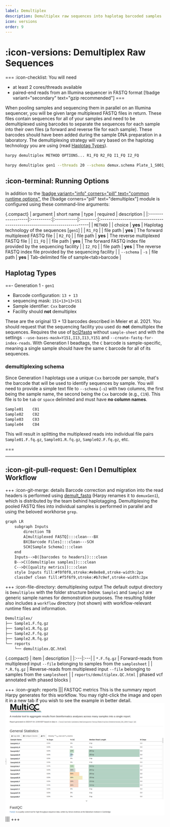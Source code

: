 ```yaml
---
label: Demultiplex
description: Demultiplex raw sequences into haplotag barcoded samples
icon: versions
order: 9
---
```


# :icon-versions: Demultiplex Raw Sequences

===  :icon-checklist: You will need
- at least 2 cores/threads available
- paired-end reads from an Illumina sequencer in FASTQ format [!badge variant="secondary" text="gzip recommended"]
===

When pooling samples and sequencing them in parallel on an Illumina sequencer, you will be given large multiplexed FASTQ
files in return. These files contain sequences for all of your samples and need to be demultiplexed using barcodes to 
separate the sequences for each sample into their own files (a forward and reverse file for each sample). These barcodes
should have been added during the sample DNA preparation in a laboratory. The demultiplexing strategy will vary based on the
haplotag technology you are using (read [Haplotag Types](#haplotag-types)).

```bash usage
harpy demultiplex METHOD OPTIONS... R1_FQ R2_FQ I1_FQ I2_FQ
```
```bash example using wildcards
harpy demultiplex gen1 --threads 20 --schema demux.schema Plate_1_S001_R*.fastq.gz Plate_1_S001_I*.fastq.gz
```
## :icon-terminal: Running Options
In addition to the [!badge variant="info" corners="pill" text="common runtime options"](/commonoptions.md), the [!badge corners="pill" text="demultiplex"] module is configured using these command-line arguments:

{.compact}
| argument          | short name | type       | required | description                                                             |
|:------------------|:----------:|:-----------|:--------:|:------------------------------------------------------------------------|
| `METHOD`          |            | choice     | **yes**  | Haplotag technology of the sequences  [`gen1`]                          |
| `R1_FQ`           |            | file path  | **yes**  | The forward multiplexed FASTQ file                                      |
| `R2_FQ`           |            | file path  | **yes**  | The reverse multiplexed FASTQ file                                      |
| `I1_FQ`           |            | file path  | **yes**  | The forward FASTQ index file provided by the sequencing facility        |
| `I2_FQ`           |            | file path  | **yes**  | The reverse FASTQ index file provided by the sequencing facility        |
| `--schema`        |    `-s`    | file path  | **yes**  | Tab-delimited file of sample\<tab\>barcode                              |

## Haplotag Types
==- Generation 1 - `gen1`
- Barcode configuration: `13 + 13`
- sequencing mask: `151+13+13+151`
- Sample identifier: `Cxx` barcode
- Facility should **not** demultiplex

These are the original 13 + 13 barcodes described in Meier et al. 2021. You should request that the sequencing facility you used
do **not** demultiplex the sequences. Requires the use of [bcl2fastq](https://support.illumina.com/sequencing/sequencing_software/bcl2fastq-conversion-software.html) without `sample-sheet` and with the settings
`--use-bases-mask=Y151,I13,I13,Y151` and `--create-fastq-for-index-reads`. With Generation I beadtags, the `C` barcode is sample-specific,
meaning a single sample should have the same `C` barcode for all of its sequences.

### demultiplexing schema
Since Generation I haplotags use a unique `Cxx` barcode per sample, that's the barcode
that will be used to identify sequences by sample. You will need to provide a simple text
file to `--schema` (`-s`) with two columns, the first being the sample name, the second being
the `Cxx` barcode (e.g., `C19`). This file is to be `tab` or `space` delimited and must have **no column names**.
``` example sample sheet
Sample01    C01
Sample02    C02
Sample03    C03
Sample04    C04
```
This will result in splitting the multiplexed reads into individual file pairs `Sample01.F.fq.gz`, `Sample01.R.fq.gz`, `Sample02.F.fq.gz`, etc.

===


---
## :icon-git-pull-request: Gen I Demultiplex Workflow
+++ :icon-git-merge: details
Barcode correction and migration into the read headers is performed using [demult_fastq](https://github.com/evolgenomics/haplotagging/blob/master/demult_fastq.cpp)
(Harpy renames it to `demuxGen1`), which is distributed by the team behind haplotagging. Demultiplexing the pooled FASTQ files into
individual samples is performed in parallel and using the beloved workhorse `grep`.

```mermaid
graph LR
    subgraph Inputs
        direction TB
        A[multiplexed FASTQ]:::clean---BX
        BX[Barcode Files]:::clean---SCH
        SCH[Sample Schema]:::clean
    end
    Inputs-->B([barcodes to headers]):::clean
    B-->C([demultiplex samples]):::clean
    C-->D([quality metrics]):::clean
    style Inputs fill:#f0f0f0,stroke:#e8e8e8,stroke-width:2px
    classDef clean fill:#f5f6f9,stroke:#b7c9ef,stroke-width:2px
```

+++ :icon-file-directory: demultiplexing output
The default output directory is `Demultiplex` with the folder structure below. `Sample1` and `Sample2` are
generic sample names for demonstration purposes. The resulting folder also includes a `workflow` directory
(not shown) with workflow-relevant runtime files and information.
```
Demultiplex/
├── Sample1.F.fq.gz
├── Sample1.R.fq.gz
├── Sample2.F.fq.gz
├── Sample2.R.fq.gz
└── reports
    └── demultiplex.QC.html
```
{.compact}
| item | description |
|:---|:---|
| `*.F.fq.gz` | Forward-reads from multiplexed input `--file` belonging to samples from the `samplesheet` |
| `*.R.fq.gz` | Reverse-reads from multiplexed input `--file` belonging to samples from the `samplesheet` |
| `reports/demultiplex.QC.html` | phased vcf annotated with phased blocks |

+++ :icon-graph: reports
||| FASTQC metrics
This is the summary report Harpy generates for this workflow. You may right-click
the image and open it in a new tab if you wish to see the example in better detail.
![reports/demultiplex.QC.html](/static/report_demux.png)
|||
+++

